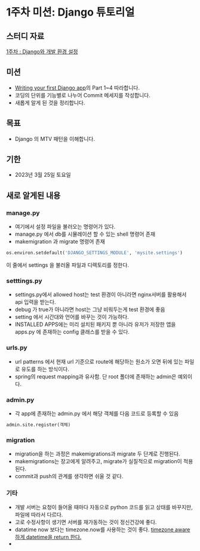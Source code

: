# 1주차 미션: Django 튜토리얼

## 스터디 자료
[1주차 : Django와 개발 환경 설정](https://motley-way-58c.notion.site/Django-67e5994dfebd429d882d4b2b0e58e6a0)

## 미션
- [Writing your first Django app](https://docs.djangoproject.com/ko/3.2/intro/tutorial01/)의 Part 1~4 따라합니다.
- 코딩의 단위를 기능별로 나누어 Commit 메세지를 작성합니다.
- 새롭게 알게 된 것을 정리합니다.

## 목표
- Django 의 MTV 패턴을 이해합니다.

## 기한
- 2023년 3월 25일 토요일  


## 새로 알게된 내용

### manage.py
* 여기에서 설정 파일을 불러오는 명령어가 있다.
* manage.py 에서 db를 시뮬레이션 할 수 있는 shell 명령어 존재
* makemigration 과 migrate 명령어 존재

~~~python
os.environ.setdefault('DJANGO_SETTINGS_MODULE', 'mysite.settings')
~~~
이 줄에서 settings 을 불러올 파일과 디렉토리를 정한다.

### setttings.py
* settings.py에서 allowed host는 test 환경이 아니라면 nginx서버를 활용해서 api 입력을 받는다.
* debug 가 true가 아니라면 host는 그냥 비워두는게 test 환경에 좋음
* setting 에서 시간대와 언어를 바꾸는 것이 가능하다.
* INSTALLED APPS에는 미리 설치된 패키지 뿐 아니라 유저가 저장한 앱을 apps.py 에 존재하는 config 클래스를 받을 수 있다.

### urls.py

* url patterns 에서 현재 url 기준으로 route에 해당하는 원소가 오면 뒤에 있는 파일로 유도를 하는 방식이다.
* spring의 request mapping과 유사함. 단 root 폴더에 존재하는 admin은 예외이다.

### admin.py

* 각 app에 존재하는 admin.py 에서 해당 객체를 다음 코드로 등록할 수 있음 
~~~python
admin.site.register(객체)
~~~

### migration

* migration을 하는 과정은 makemigrations과 migrate 두 단계로 진행된다.
* makemigrations는 장고에게 알려주고, migrate가 실질적으로 migration이 적용된다.
* commit과 push의 관계를 생각하면 쉬울 것 같다.


### 기타

* 개발 서버는 요청이 들어올 때마다 자동으로 python 코드를 읽고 상태를 바꾸지만, 파일에 따라서 다르다.
* 고로 수정사항이 생기면 서버를 재가동하는 것이 정신건강에 좋다. 
*  datatime now 보다는 timezone.now를 사용하는 것이 좋다. [timezone aware하게 datetime을 return 한다.](https://stackoverflow.com/questions/26949959/timezone-now-vs-datetime-datetime-now)
* 

